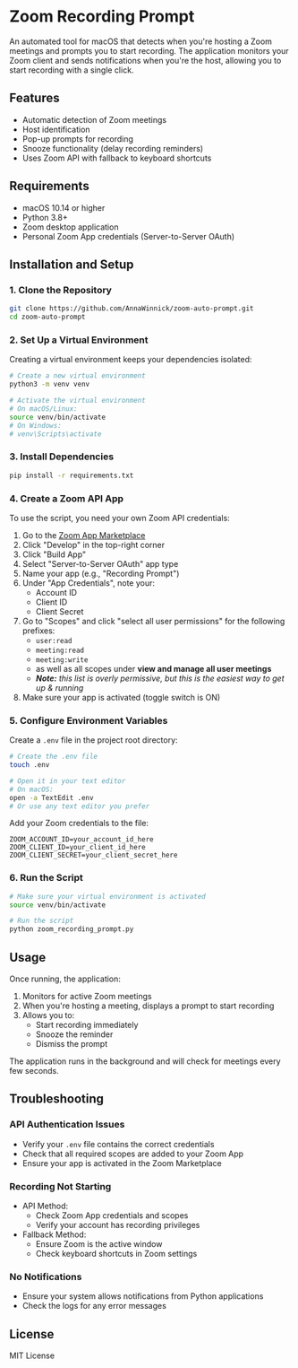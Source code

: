 # Zoom Recording Prompt

An automated tool for macOS that detects when you're hosting a Zoom meetings and prompts you to start recording. The application monitors your Zoom client and sends notifications when you're the host, allowing you to start recording with a single click.

## Features

- Automatic detection of Zoom meetings
- Host identification
- Pop-up prompts for recording
- Snooze functionality (delay recording reminders)
- Uses Zoom API with fallback to keyboard shortcuts

## Requirements

- macOS 10.14 or higher
- Python 3.8+
- Zoom desktop application
- Personal Zoom App credentials (Server-to-Server OAuth)

## Installation and Setup

### 1. Clone the Repository

```bash
git clone https://github.com/AnnaWinnick/zoom-auto-prompt.git
cd zoom-auto-prompt
```

### 2. Set Up a Virtual Environment

Creating a virtual environment keeps your dependencies isolated:

```bash
# Create a new virtual environment
python3 -m venv venv

# Activate the virtual environment
# On macOS/Linux:
source venv/bin/activate
# On Windows:
# venv\Scripts\activate
```

### 3. Install Dependencies

```bash
pip install -r requirements.txt
```

### 4. Create a Zoom API App

To use the script, you need your own Zoom API credentials:

1. Go to the [Zoom App Marketplace](https://marketplace.zoom.us/)
2. Click "Develop" in the top-right corner
3. Click "Build App"
4. Select "Server-to-Server OAuth" app type
5. Name your app (e.g., "Recording Prompt")
6. Under "App Credentials", note your:
   - Account ID
   - Client ID
   - Client Secret
7. Go to "Scopes" and click "select all user permissions" for the following prefixes:
   - `user:read`
   - `meeting:read`
   - `meeting:write`
   - as well as all scopes under **view and manage all user meetings**
   - ***Note:*** *this list is overly permissive, but this is the easiest way to get up & running*
8. Make sure your app is activated (toggle switch is ON)

### 5. Configure Environment Variables

Create a `.env` file in the project root directory:

```bash
# Create the .env file
touch .env

# Open it in your text editor
# On macOS:
open -a TextEdit .env
# Or use any text editor you prefer
```

Add your Zoom credentials to the file:

```
ZOOM_ACCOUNT_ID=your_account_id_here
ZOOM_CLIENT_ID=your_client_id_here
ZOOM_CLIENT_SECRET=your_client_secret_here
```

### 6. Run the Script

```bash
# Make sure your virtual environment is activated
source venv/bin/activate

# Run the script
python zoom_recording_prompt.py
```

## Usage

Once running, the application:

1. Monitors for active Zoom meetings
2. When you're hosting a meeting, displays a prompt to start recording
3. Allows you to:
   - Start recording immediately
   - Snooze the reminder
   - Dismiss the prompt

The application runs in the background and will check for meetings every few seconds.

## Troubleshooting

### API Authentication Issues
- Verify your `.env` file contains the correct credentials
- Check that all required scopes are added to your Zoom App
- Ensure your app is activated in the Zoom Marketplace

### Recording Not Starting
- API Method:
  - Check Zoom App credentials and scopes
  - Verify your account has recording privileges
- Fallback Method:
  - Ensure Zoom is the active window
  - Check keyboard shortcuts in Zoom settings

### No Notifications
- Ensure your system allows notifications from Python applications
- Check the logs for any error messages

## License
MIT License
